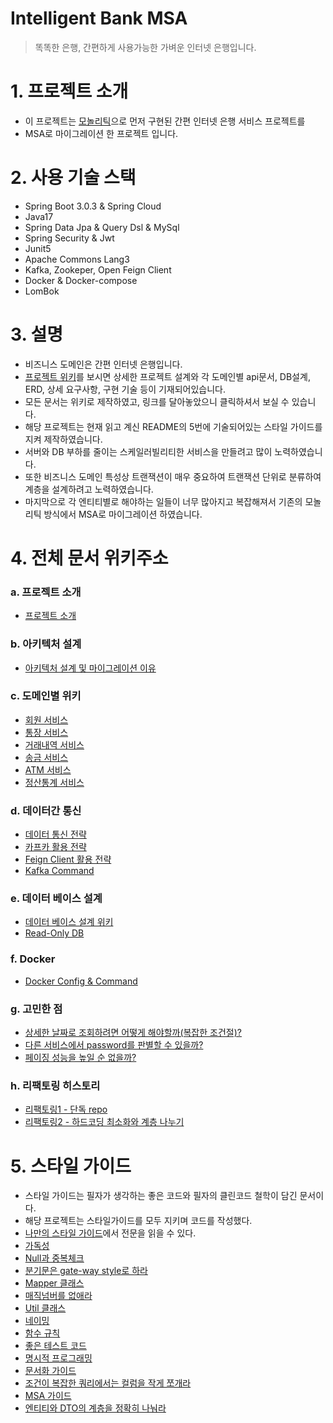 # Intelligent Bank MSA
> 똑똑한 은행, 간편하게 사용가능한 가벼운 인터넷 은행입니다.

# 1. 프로젝트 소개
* 이 프로젝트는 [모놀리틱](https://github.com/liveforone/intelligent_bank)으로 먼저 구현된 간편 인터넷 은행 서비스 프로젝트를
* MSA로 마이그레이션 한 프로젝트 입니다.

# 2. 사용 기술 스택
* Spring Boot 3.0.3 & Spring Cloud
* Java17
* Spring Data Jpa & Query Dsl & MySql
* Spring Security & Jwt
* Junit5
* Apache Commons Lang3
* Kafka, Zookeper, Open Feign Client
* Docker & Docker-compose
* LomBok

# 3. 설명
* 비즈니스 도메인은 간편 인터넷 은행입니다.
* [프로젝트 위키](https://github.com/liveforone/intelligent_bank_msa/wiki)를 보시면 상세한 프로젝트 설계와 각 도메인별 api문서, DB설계, ERD, 상세 요구사항, 구현 기술 등이 기재되어있습니다.
* 모든 문서는 위키로 제작하였고, 링크를 달아놓았으니 클릭하셔서 보실 수 있습니다.
* 해당 프로젝트는 현재 읽고 계신 README의 5번에 기술되어있는  스타일 가이드를 지켜 제작하였습니다.
* 서버와 DB 부하를 줄이는 스케일러빌리티한 서비스을 만들려고 많이 노력하였습니다.
* 또한 비즈니스 도메인 특성상 트랜잭션이 매우 중요하여 트랜잭션 단위로 분류하여 계층을 설계하려고 노력하였습니다.
* 마지막으로 각 엔티티별로 해야하는 일들이 너무 많아지고 복잡해져서 기존의 모놀리틱 방식에서 MSA로 마이그레이션 하였습니다.

# 4. 전체 문서 위키주소
### a. 프로젝트 소개
* [프로젝트 소개](https://github.com/liveforone/intelligent_bank_msa/wiki/%EB%93%A4%EC%96%B4%EA%B0%80%EB%A9%B0)
### b. 아키텍처 설계
* [아키텍처 설계 및 마이그레이션 이유](https://github.com/liveforone/intelligent_bank_msa/wiki/%EC%95%84%ED%82%A4%ED%85%8D%EC%B2%98-%EC%84%A4%EA%B3%84-%EB%B0%8F-%EB%A7%88%EC%9D%B4%EA%B7%B8%EB%A0%88%EC%9D%B4%EC%85%98-%EC%9D%B4%EC%9C%A0)
### c. 도메인별 위키
* [회원 서비스](https://github.com/liveforone/intelligent_bank_msa/wiki/%ED%9A%8C%EC%9B%90%EC%8B%9C%EC%8A%A4%ED%85%9C)
* [통장 서비스](https://github.com/liveforone/intelligent_bank_msa/wiki/%ED%86%B5%EC%9E%A5%EC%84%9C%EB%B9%84%EC%8A%A4)
* [거래내역 서비스](https://github.com/liveforone/intelligent_bank_msa/wiki/%EA%B1%B0%EB%9E%98%EB%82%B4%EC%97%AD-%EC%84%9C%EB%B9%84%EC%8A%A4)
* [송금 서비스](https://github.com/liveforone/intelligent_bank_msa/wiki/%EC%86%A1%EA%B8%88-%EC%84%9C%EB%B9%84%EC%8A%A4)
* [ATM 서비스](https://github.com/liveforone/intelligent_bank_msa/wiki/ATM-%EC%84%9C%EB%B9%84%EC%8A%A4)
* [정산통계 서비스](https://github.com/liveforone/intelligent_bank_msa/wiki/%EC%A0%95%EC%82%B0-%ED%86%B5%EA%B3%84-%EC%84%9C%EB%B9%84%EC%8A%A4)
### d. 데이터간 통신
* [데이터 통신 전략](https://github.com/liveforone/intelligent_bank_msa/wiki/%EB%8D%B0%EC%9D%B4%ED%84%B0-%ED%86%B5%EC%8B%A0-%EC%A0%84%EB%9E%B5)
* [카프카 활용 전략](https://github.com/liveforone/intelligent_bank_msa/wiki/%EC%B9%B4%ED%94%84%EC%B9%B4-%ED%99%9C%EC%9A%A9-%EC%A0%84%EB%9E%B5)
* [Feign Client 활용 전략](https://github.com/liveforone/intelligent_bank_msa/wiki/Feign-Client-%ED%99%9C%EC%9A%A9-%EC%A0%84%EB%9E%B5)
* [Kafka Command](https://github.com/liveforone/intelligent_bank_msa/wiki/Kafka-Command)
### e. 데이터 베이스 설계
* [데이터 베이스 설계 위키](https://github.com/liveforone/intelligent_bank_msa/wiki/%EB%8D%B0%EC%9D%B4%ED%84%B0-%EB%B2%A0%EC%9D%B4%EC%8A%A4-%EC%84%A4%EA%B3%84-%EB%B0%8F-%EC%9B%90%EC%B9%99)
* [Read-Only DB](https://github.com/liveforone/intelligent_bank_msa/wiki/Read-Only-DB)
### f. Docker
* [Docker Config & Command](https://github.com/liveforone/intelligent_bank_msa/wiki/Docker-Config-&-Command)
### g. 고민한 점
* [상세한 날짜로 조회하려면 어떻게 해야할까(복잡한 조건절)?](https://github.com/liveforone/intelligent_bank_msa/wiki/%EC%83%81%EC%84%B8%ED%95%9C-%EB%82%A0%EC%A7%9C%EB%A1%9C-%EC%A1%B0%ED%9A%8C%ED%95%98%EB%A0%A4%EB%A9%B4-%EC%96%B4%EB%96%BB%EA%B2%8C-%ED%95%B4%EC%95%BC%ED%95%A0%EA%B9%8C(%EB%B3%B5%EC%9E%A1%ED%95%9C-%EC%A1%B0%EA%B1%B4%EC%A0%88)%3F)
* [다른 서비스에서 password를 판별할 수 있을까?](https://github.com/liveforone/intelligent_bank_msa/wiki/%EB%8B%A4%EB%A5%B8-%EC%84%9C%EB%B9%84%EC%8A%A4%EC%97%90%EC%84%9C-password%EB%A5%BC-%ED%8C%90%EB%B3%84%ED%95%A0-%EC%88%98-%EC%9E%88%EC%9D%84%EA%B9%8C%3F)
* [페이징 성능을 높일 순 없을까?](https://github.com/liveforone/intelligent_bank_msa/wiki/%ED%8E%98%EC%9D%B4%EC%A7%95-%EC%84%B1%EB%8A%A5%EC%9D%84-%EB%86%92%EC%9D%BC-%EC%88%9C-%EC%97%86%EC%9D%84%EA%B9%8C%3F)
### h. 리팩토링 히스토리
* [리팩토링1 - 단독 repo](https://github.com/liveforone/intelligent_bank_msa/wiki/%EB%A6%AC%ED%8C%A9%ED%86%A0%EB%A7%811---%EB%8B%A8%EB%8F%85-repo)
* [리팩토링2 - 하드코딩 최소화와 계층 나누기](https://github.com/liveforone/intelligent_bank_msa/wiki/%EB%A6%AC%ED%8C%A9%ED%86%A0%EB%A7%812---%ED%95%98%EB%93%9C%EC%BD%94%EB%94%A9-%EC%B5%9C%EC%86%8C%ED%99%94%EC%99%80-%EA%B3%84%EC%B8%B5-%EB%82%98%EB%88%84%EA%B8%B0)

# 5. 스타일 가이드
* 스타일 가이드는 필자가 생각하는 좋은 코드와 필자의 클린코드 철학이 담긴 문서이다.
* 해당 프로젝트는 스타일가이드를 모두 지키며 코드를 작성했다.
* [나만의 스타일 가이드](https://github.com/liveforone/study/tree/main/%5B%EB%82%98%EB%A7%8C%EC%9D%98%20%EC%8A%A4%ED%83%80%EC%9D%BC%20%EA%B0%80%EC%9D%B4%EB%93%9C%5D)에서 전문을 읽을 수 있다.
* [가독성](https://github.com/liveforone/study/blob/main/%5B%EB%82%98%EB%A7%8C%EC%9D%98%20%EC%8A%A4%ED%83%80%EC%9D%BC%20%EA%B0%80%EC%9D%B4%EB%93%9C%5D/b.%20%EA%B0%80%EB%8F%85%EC%84%B1.md)
* [Null과 중복체크](https://github.com/liveforone/study/blob/main/%5B%EB%82%98%EB%A7%8C%EC%9D%98%20%EC%8A%A4%ED%83%80%EC%9D%BC%20%EA%B0%80%EC%9D%B4%EB%93%9C%5D/c.%20Null%EA%B3%BC%20%EC%A4%91%EB%B3%B5%20%EC%B2%B4%ED%81%AC.md)
* [분기문은 gate-way style로 하라](https://github.com/liveforone/study/blob/main/%5B%EB%82%98%EB%A7%8C%EC%9D%98%20%EC%8A%A4%ED%83%80%EC%9D%BC%20%EA%B0%80%EC%9D%B4%EB%93%9C%5D/d.%20%EB%B6%84%EA%B8%B0%EB%AC%B8%EC%9D%80%20gate-way%20%EC%8A%A4%ED%83%80%EC%9D%BC%EB%A1%9C%20%ED%95%98%EB%9D%BC.md)
* [Mapper 클래스](https://github.com/liveforone/study/blob/main/%5B%EB%82%98%EB%A7%8C%EC%9D%98%20%EC%8A%A4%ED%83%80%EC%9D%BC%20%EA%B0%80%EC%9D%B4%EB%93%9C%5D/e.%20Mapper%20%ED%81%B4%EB%9E%98%EC%8A%A4.md)
* [매직넘버를 없애라](https://github.com/liveforone/study/blob/main/%5B%EB%82%98%EB%A7%8C%EC%9D%98%20%EC%8A%A4%ED%83%80%EC%9D%BC%20%EA%B0%80%EC%9D%B4%EB%93%9C%5D/f.%20%EB%A7%A4%EC%A7%81%EB%84%98%EB%B2%84%EB%A5%BC%20%EC%97%86%EC%95%A0%EB%9D%BC.md)
* [Util 클래스](https://github.com/liveforone/study/blob/main/%5B%EB%82%98%EB%A7%8C%EC%9D%98%20%EC%8A%A4%ED%83%80%EC%9D%BC%20%EA%B0%80%EC%9D%B4%EB%93%9C%5D/g.%20Util%20%ED%81%B4%EB%9E%98%EC%8A%A4.md)
* [네이밍](https://github.com/liveforone/study/blob/main/%5B%EB%82%98%EB%A7%8C%EC%9D%98%20%EC%8A%A4%ED%83%80%EC%9D%BC%20%EA%B0%80%EC%9D%B4%EB%93%9C%5D/h.%20%EB%84%A4%EC%9D%B4%EB%B0%8D.md)
* [함수 규칙](https://github.com/liveforone/study/blob/main/%5B%EB%82%98%EB%A7%8C%EC%9D%98%20%EC%8A%A4%ED%83%80%EC%9D%BC%20%EA%B0%80%EC%9D%B4%EB%93%9C%5D/i.%20%ED%95%A8%EC%88%98.md)
* [좋은 테스트 코드](https://github.com/liveforone/study/blob/main/%5B%EB%82%98%EB%A7%8C%EC%9D%98%20%EC%8A%A4%ED%83%80%EC%9D%BC%20%EA%B0%80%EC%9D%B4%EB%93%9C%5D/j.%20%EC%A2%8B%EC%9D%80%20%ED%85%8C%EC%8A%A4%ED%8A%B8%20%EC%BD%94%EB%93%9C.md)
* [명시적 프로그래밍](https://github.com/liveforone/study/blob/main/%5B%EB%82%98%EB%A7%8C%EC%9D%98%20%EC%8A%A4%ED%83%80%EC%9D%BC%20%EA%B0%80%EC%9D%B4%EB%93%9C%5D/k.%20%EB%AA%85%EC%8B%9C%EC%A0%81%20%ED%94%84%EB%A1%9C%EA%B7%B8%EB%9E%98%EB%B0%8D.md)
* [문서화 가이드](https://github.com/liveforone/study/blob/main/%5B%EB%82%98%EB%A7%8C%EC%9D%98%20%EC%8A%A4%ED%83%80%EC%9D%BC%20%EA%B0%80%EC%9D%B4%EB%93%9C%5D/l.%20%EB%AC%B8%EC%84%9C%ED%99%94%20%EA%B0%80%EC%9D%B4%EB%93%9C.md)
* [조건이 복잡한 쿼리에서는 컬럼을 작게 쪼개라](https://github.com/liveforone/study/blob/main/%5B%EB%82%98%EB%A7%8C%EC%9D%98%20%EC%8A%A4%ED%83%80%EC%9D%BC%20%EA%B0%80%EC%9D%B4%EB%93%9C%5D/m.%20%EC%A1%B0%EA%B1%B4%EC%9D%B4%20%EB%B3%B5%EC%9E%A1%ED%95%9C%20%EC%BF%BC%EB%A6%AC%EC%97%90%EC%84%9C%EB%8A%94%20%EC%BB%AC%EB%9F%BC%EC%9D%84%20%EC%9E%91%EA%B2%8C%20%EC%AA%BC%EA%B0%9C%EB%9D%BC.md)
* [MSA 가이드](https://github.com/liveforone/study/blob/main/%5B%EB%82%98%EB%A7%8C%EC%9D%98%20%EC%8A%A4%ED%83%80%EC%9D%BC%20%EA%B0%80%EC%9D%B4%EB%93%9C%5D/n.%20MSA%20%EA%B0%80%EC%9D%B4%EB%93%9C.md)
* [엔티티와 DTO의 계층을 정확히 나눠라](https://github.com/liveforone/study/blob/main/%5B%EB%82%98%EB%A7%8C%EC%9D%98%20%EC%8A%A4%ED%83%80%EC%9D%BC%20%EA%B0%80%EC%9D%B4%EB%93%9C%5D/o.%20%EC%97%94%ED%8B%B0%ED%8B%B0%EC%99%80%20DTO%EC%9D%98%20%EA%B3%84%EC%B8%B5%EC%9D%84%20%EC%A0%95%ED%99%95%ED%9E%88%20%EB%82%98%EB%88%A0%EB%9D%BC.md)